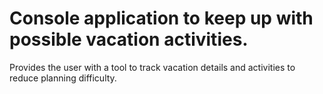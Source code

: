 # Console application to keep up with possible vacation activities.

Provides the user with a tool to track vacation details and activities to reduce planning difficulty.
